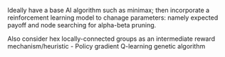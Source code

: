 Ideally have a base AI algorithm such as minimax; then incorporate a reinforcement learning model to chanage parameters: namely expected payoff and node searching for alpha-beta pruning.

Also consider hex locally-connected groups as an intermediate reward mechanism/heuristic - Policy gradient
Q-learning
genetic algorithm